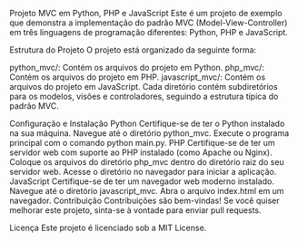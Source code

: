 Projeto MVC em Python, PHP e JavaScript
Este é um projeto de exemplo que demonstra a implementação do padrão MVC (Model-View-Controller) em três linguagens de programação diferentes: Python, PHP e JavaScript.

Estrutura do Projeto
O projeto está organizado da seguinte forma:

python_mvc/: Contém os arquivos do projeto em Python.
php_mvc/: Contém os arquivos do projeto em PHP.
javascript_mvc/: Contém os arquivos do projeto em JavaScript.
Cada diretório contém subdiretórios para os modelos, visões e controladores, seguindo a estrutura típica do padrão MVC.

Configuração e Instalação
Python
Certifique-se de ter o Python instalado na sua máquina.
Navegue até o diretório python_mvc.
Execute o programa principal com o comando python main.py.
PHP
Certifique-se de ter um servidor web com suporte ao PHP instalado (como Apache ou Nginx).
Coloque os arquivos do diretório php_mvc dentro do diretório raiz do seu servidor web.
Acesse o diretório no navegador para iniciar a aplicação.
JavaScript
Certifique-se de ter um navegador web moderno instalado.
Navegue até o diretório javascript_mvc.
Abra o arquivo index.html em um navegador.
Contribuição
Contribuições são bem-vindas! Se você quiser melhorar este projeto, sinta-se à vontade para enviar pull requests.

Licença
Este projeto é licenciado sob a MIT License.

